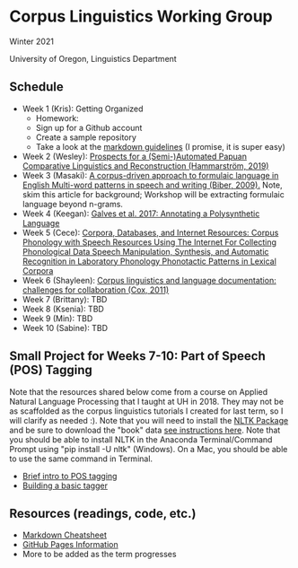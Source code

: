 # Corpus Linguistics Working Group
Winter 2021

University of Oregon, Linguistics Department

## Schedule
- Week 1 (Kris): Getting Organized
	- Homework:
	- Sign up for a Github account
	- Create a sample repository
	- Take a look at the [markdown guidelines](https://www.markdownguide.org/getting-started/) (I promise, it is super easy)
- Week 2 (Wesley): [Prospects for a (Semi-)Automated Papuan Comparative Linguistics and Reconstruction (Hammarström, 2019)](https://github.com/kristopherkyle/Corpus-Linguistics-Working-Group/raw/main/docs/Hammarstr%C3%B6m_2019.pdf)
- Week 3 (Masaki): [A corpus-driven approach to formulaic language in English
Multi-word patterns in speech and writing (Biber, 2009).](https://www.jbe-platform.com/content/journals/10.1075/ijcl.14.3.08bib) Note, skim this article for background; Workshop will be extracting formulaic language beyond n-grams.
- Week 4 (Keegan): [Galves et al. 2017: Annotating a Polysynthetic Language](https://github.com/kristopherkyle/Corpus-Linguistics-Working-Group/raw/main/docs/Galves_et_al_2017.pdf)
- Week 5 (Cece): [Corpora, Databases, and Internet Resources: Corpus Phonology with Speech Resources Using The Internet For Collecting Phonological Data Speech Manipulation, Synthesis, and Automatic Recognition in Laboratory Phonology Phonotactic Patterns in Lexical Corpora](https://github.com/kristopherkyle/Corpus-Linguistics-Working-Group/raw/main/docs/ColeHasegawa-Johnson_Handbook_Laboratory_Phonology_Ch19.pdf)
- Week 6 (Shayleen): [Corpus linguistics and language documentation: challenges for collaboration (Cox, 2011)](https://github.com/kristopherkyle/Corpus-Linguistics-Working-Group/raw/main/docs/Cox_2011.pdf)
- Week 7 (Brittany): TBD
- Week 8 (Ksenia): TBD
- Week 9 (Min): TBD
- Week 10 (Sabine): TBD

## Small Project for Weeks 7-10: Part of Speech (POS) Tagging
Note that the resources shared below come from a course on Applied Natural Language Processing that I taught at UH in 2018. They may not be as scaffolded as the corpus linguistics tutorials I created for last term, so I will clarify as needed :). Note that you will need to install the [NLTK Package](https://www.nltk.org/) and be sure to download the "book" data [see instructions here](https://www.nltk.org/data.html). Note that you should be able to install NLTK in the Anaconda Terminal/Command Prompt using "pip install -U nltk" (Windows). On a Mac, you should be able to use the same command in Terminal.

- [Brief intro to POS tagging](680R_W9_D1_POS_intro.slides.html)
- [Building a basic tagger](https://github.com/kristopherkyle/Corpus-Linguistics-Working-Group/raw/main/docs/680R_W9_D2_POS_Features.slides.html)

## Resources (readings, code, etc.)
- [Markdown Cheatsheet](https://www.markdownguide.org/cheat-sheet/)
- [GitHub Pages Information](https://pages.github.com/)
- More to be added as the term progresses
